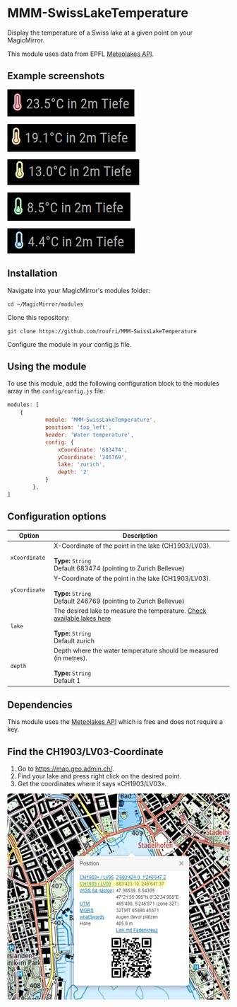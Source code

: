 # MMM-SwissLakeTemperature
Display the temperature of a Swiss lake at a given point on your MagicMirror.

This module uses data from EPFL [Meteolakes API](http://meteolakes.ch/#!/data).


## Example screenshots

![Hot](https://github.com/roufri/MMM-SwissLakeTemperature/blob/main/screenshots/screenshot_temp_hot.png)

![Warm](https://github.com/roufri/MMM-SwissLakeTemperature/blob/main/screenshots/screenshot_temp_warm.png)

![Average](https://github.com/roufri/MMM-SwissLakeTemperature/blob/main/screenshots/screenshot_temp_average.png)

![Cold](https://github.com/roufri/MMM-SwissLakeTemperature/blob/main/screenshots/screenshot_temp_cold.png)

![Freezing](https://github.com/roufri/MMM-SwissLakeTemperature/blob/main/screenshots/screenshot_temp_freezing.png)

## Installation

Navigate into your MagicMirror's modules folder:

```shell
cd ~/MagicMirror/modules
```
Clone this repository:
```shell
git clone https://github.com/roufri/MMM-SwissLakeTemperature
```
Configure the module in your config.js file.


## Using the module

To use this module, add the following configuration block to the modules array in the `config/config.js` file:
```js
modules: [
	{
			module: 'MMM-SwissLakeTemperature',
			position: 'top_left',
			header: 'Water temperature',
			config: {
				xCoordinate: '683474',
				yCoordinate: '246769',
				lake: 'zurich',
				depth: '2'
			}
		},
]
```

## Configuration options

| Option           | Description
|----------------- |-----------
| `xCoordinate`        | X-Coordinate of the point in the lake (CH1903/LV03). <br><br>**Type:** `String` <br>Default 683474 (pointing to Zurich Bellevue)
| `yCoordinate `        | Y-Coordinate of the point in the lake (CH1903/LV03). <br><br>**Type:** `String` <br>Default 246769 (pointing to Zurich Bellevue)
| `lake `        | The desired lake to measure the temperature. [Check available lakes here](http://meteolakes.ch/#!/data) <br><br>**Type:** `String` <br>Default zurich
| `depth`        | Depth where the water temperature should be measured (in metres). <br><br>**Type:** `String` <br>Default 1

## Dependencies

This module uses the [Meteolakes API](http://meteolakes.ch/#!/data) which is free and does not require a key.

## Find the CH1903/LV03-Coordinate
1. Go to https://map.geo.admin.ch/.
2. Find your lake and press right click on the desired point.
3. Get the coordinates where it says «CH1903/LV03».

![Coordinates](https://github.com/roufri/MMM-SwissLakeTemperature/blob/main/screenshots/coordinates.png)


